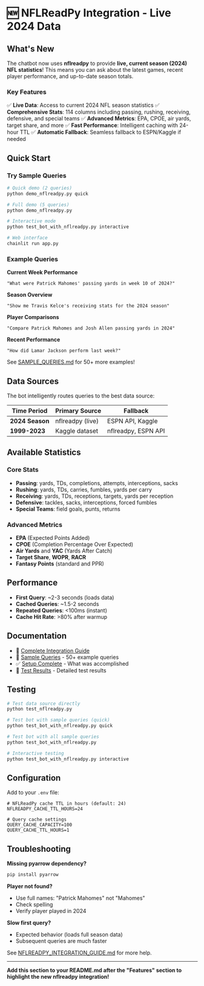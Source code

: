 # 🆕 NFLReadPy Integration - Live 2024 Data

## What's New

The chatbot now uses **nflreadpy** to provide **live, current season (2024) NFL statistics**! This means you can ask about the latest games, recent player performance, and up-to-date season totals.

### Key Features

✅ **Live Data**: Access to current 2024 NFL season statistics
✅ **Comprehensive Stats**: 114 columns including passing, rushing, receiving, defensive, and special teams
✅ **Advanced Metrics**: EPA, CPOE, air yards, target share, and more
✅ **Fast Performance**: Intelligent caching with 24-hour TTL
✅ **Automatic Fallback**: Seamless fallback to ESPN/Kaggle if needed

## Quick Start

### Try Sample Queries

```bash
# Quick demo (2 queries)
python demo_nflreadpy.py quick

# Full demo (5 queries)
python demo_nflreadpy.py

# Interactive mode
python test_bot_with_nflreadpy.py interactive

# Web interface
chainlit run app.py
```

### Example Queries

**Current Week Performance**
```
"What were Patrick Mahomes' passing yards in week 10 of 2024?"
```

**Season Overview**
```
"Show me Travis Kelce's receiving stats for the 2024 season"
```

**Player Comparisons**
```
"Compare Patrick Mahomes and Josh Allen passing yards in 2024"
```

**Recent Performance**
```
"How did Lamar Jackson perform last week?"
```

See [SAMPLE_QUERIES.md](SAMPLE_QUERIES.md) for 50+ more examples!

## Data Sources

The bot intelligently routes queries to the best data source:

| Time Period | Primary Source | Fallback |
|-------------|---------------|----------|
| **2024 Season** | nflreadpy (live) | ESPN API, Kaggle |
| **1999-2023** | Kaggle dataset | nflreadpy, ESPN API |

## Available Statistics

### Core Stats
- **Passing**: yards, TDs, completions, attempts, interceptions, sacks
- **Rushing**: yards, TDs, carries, fumbles, yards per carry
- **Receiving**: yards, TDs, receptions, targets, yards per reception
- **Defensive**: tackles, sacks, interceptions, forced fumbles
- **Special Teams**: field goals, punts, returns

### Advanced Metrics
- **EPA** (Expected Points Added)
- **CPOE** (Completion Percentage Over Expected)
- **Air Yards** and **YAC** (Yards After Catch)
- **Target Share**, **WOPR**, **RACR**
- **Fantasy Points** (standard and PPR)

## Performance

- **First Query**: ~2-3 seconds (loads data)
- **Cached Queries**: ~1.5-2 seconds
- **Repeated Queries**: <100ms (instant)
- **Cache Hit Rate**: >80% after warmup

## Documentation

- 📖 [Complete Integration Guide](NFLREADPY_INTEGRATION_GUIDE.md)
- 📝 [Sample Queries](SAMPLE_QUERIES.md) - 50+ example queries
- ✅ [Setup Complete](NFLREADPY_SETUP_COMPLETE.md) - What was accomplished
- 🧪 [Test Results](NFLREADPY_TEST_RESULTS.md) - Detailed test results

## Testing

```bash
# Test data source directly
python test_nflreadpy.py

# Test bot with sample queries (quick)
python test_bot_with_nflreadpy.py quick

# Test bot with all sample queries
python test_bot_with_nflreadpy.py

# Interactive testing
python test_bot_with_nflreadpy.py interactive
```

## Configuration

Add to your `.env` file:

```env
# NFLReadPy cache TTL in hours (default: 24)
NFLREADPY_CACHE_TTL_HOURS=24

# Query cache settings
QUERY_CACHE_CAPACITY=100
QUERY_CACHE_TTL_HOURS=1
```

## Troubleshooting

**Missing pyarrow dependency?**
```bash
pip install pyarrow
```

**Player not found?**
- Use full names: "Patrick Mahomes" not "Mahomes"
- Check spelling
- Verify player played in 2024

**Slow first query?**
- Expected behavior (loads full season data)
- Subsequent queries are much faster

See [NFLREADPY_INTEGRATION_GUIDE.md](NFLREADPY_INTEGRATION_GUIDE.md) for more help.

---

**Add this section to your README.md after the "Features" section to highlight the new nflreadpy integration!**

